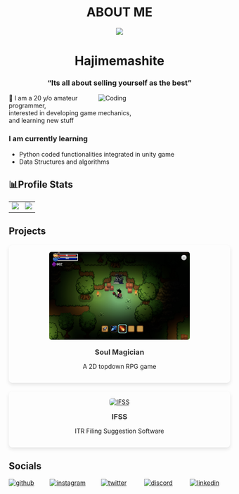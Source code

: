 
# <h1 align="center"> ABOUT ME </h1>

<p align="center">
  <a>
    <img src="https://readme-typing-svg.herokuapp.com/?color=3DF7E2&size=30&center=true&width=500&lines=Pursuing+Computer+science;Game+Developer;Learning+Python">
  </a>
</p>

<h1 align="center">Hajimemashite </h1>
<h3 align="center">“Its all about selling yourself as the best”</h3>
<img align="right" alt="Coding" width="300" src="https://media.giphy.com/media/xUA7bdpLxQhsSQdyog/giphy.gif">


🌱 I am a 20 y/o amateur programmer, </br>
interested in developing game mechanics, </br>
and learning new stuff


### I am currently learning
- Python coded functionalities integrated in unity game
- Data Structures and algorithms




## 📊Profile Stats


<table width="100%" align="center">
  <tr>
    <td>
<img height="180em" src="https://github-readme-stats.vercel.app/api?username=chimankarparag&show_icons=true&theme=dark" /> </td>
<td> <img height="180em" src="https://github-readme-stats.vercel.app/api/top-langs/?username=chimankarparag&show_icons=true&hide_border=true&layout=compact&langs_count=8&theme=tokyonight"/> </td>  
  
  </tr>
 <table>


## Projects

<div style="display: grid; grid-template-columns: repeat(auto-fit, minmax(300px, 1fr)); gap: 20px; margin: 20px 0;">
  <!-- Project 1 -->
  <div style="text-align: center; padding: 15px; border-radius: 8px; box-shadow: 0 4px 8px rgba(0,0,0,0.1);">
    <a href="https://chimankarparag.itch.io/" target="_blank">
      <img src="https://raw.githubusercontent.com/Chimankarparag/Images/main/soulmagician.png" alt="Soul Magician" style="max-width: 100%; height: 200px; object-fit: cover; border-radius: 5px;">
    </a>
    <h3 style="margin: 15px 0 5px;"><a href="https://chimankarparag.itch.io/soul-magician" target="_blank" style="text-decoration: none; color: #333;">Soul Magician</a></h3>
    <p>A 2D topdown RPG game</p>
  </div>
  
  <!-- Project 2 -->
  <div style="text-align: center; padding: 15px; border-radius: 8px; box-shadow: 0 4px 8px rgba(0,0,0,0.1);">
    <a href="https://github.com/Chimankarparag/IFSS" target="_blank">
      <img src="https://raw.githubusercontent.com/Chimankarparag/IFSS/main/IFSS_project_images/IFSS.gif" alt="IFSS" style="max-width: 100%; height: 200px; object-fit: cover; border-radius: 5px;">
    </a>
    <h3 style="margin: 15px 0 5px;"><a href="https://github.com/Chimankarparag/IFSS" target="_blank" style="text-decoration: none; color: #333;">IFSS</a></h3>
    <p>ITR Filing Suggestion Software</p>
  </div>
</div>

## Socials
   
<p align="center">
  
  [<img src='https://upload.wikimedia.org/wikipedia/commons/a/ae/Github-desktop-logo-symbol.svg' alt='github' height='40'>](https://github.com/chimankarparag)&nbsp;&nbsp;&nbsp;&nbsp;&nbsp;&nbsp;&nbsp;&nbsp;&nbsp;[<img src='https://www.freepnglogos.com/uploads/instagram-logos-png-images-free-download-2.png' alt='instagram' height='40'>](https://www.instagram.com/chimankarparag/)&nbsp;&nbsp;&nbsp;&nbsp;&nbsp;&nbsp;&nbsp;&nbsp;&nbsp;[<img src='https://www.freepnglogos.com/uploads/twitter-logo-png/twitter-logo-vector-png-clipart-1.png' alt='twitter' height='40'>](https://twitter.com/chimankarparag)
  &nbsp;&nbsp;&nbsp;&nbsp;&nbsp;&nbsp;&nbsp;&nbsp;&nbsp;[<img src='https://www.svgrepo.com/show/353655/discord-icon.svg' alt='discord' height='40'>](https://discordapp.com/users/856096761683902504)
  &nbsp;&nbsp;&nbsp;&nbsp;&nbsp;&nbsp;&nbsp;&nbsp;&nbsp;[<img src='https://cdn-icons-png.flaticon.com/512/174/174857.png' alt='linkedin' height='40'>](https://linkedin.com/in/chimankarparag)
   
</p>




